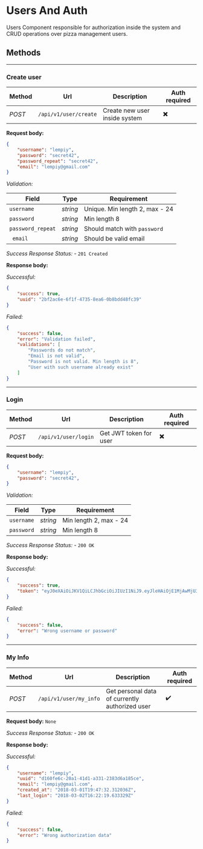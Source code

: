 # Users And Auth

Users Component responsible for authorization inside the system 
and CRUD operations over pizza management users.

## Methods

***

### Create user

| Method | Url | Description | Auth required |
| --- | --- | --- | --- |
| *POST* | `/api/v1/user/create` | Create new user inside system |  :heavy_multiplication_x: |

**Request body:**

```json
{
    "username": "lempiy",
    "password": "secret42",
    "password_repeat": "secret42",
    "email": "lempiy@gmail.com"
}
```

*Validation:*

| Field | Type | Requirement | 
| --- | --- | --- |
| `username` | *string* | Unique. Min length 2, max - 24 |
| `password` | *string* | Min length 8 |
| `password_repeat` | *string* | Should match with `password` |
|` email` | *string* | Should be valid email |


*Success Response Status:* - `201 Created`

**Response body:**

*Successful:*
```json
{
    "success": true,
    "uuid": "2bf2ac6e-6f1f-4735-8ea6-0b8bdd48fc39"
}
```

*Failed:*
```json
{
    "success": false,
    "error": "Validation failed",
    "validations": [
        "Passwords do not match",
        "Email is not valid",
        "Password is not valid. Min length is 8",
        "User with such username already exist"
    ]
}
```

***

### Login

| Method | Url | Description | Auth required |
| --- | --- | --- | --- |
| *POST* | `/api/v1/user/login` | Get JWT token for user |  :heavy_multiplication_x: |

**Request body:**

```json
{
    "username": "lempiy",
    "password": "secret42",
}
```

*Validation:*

| Field | Type | Requirement | 
| --- | --- | --- |
| `username` | *string* | Min length 2, max - 24 |
| `password` | *string* | Min length 8 |


*Success Response Status:* - `200 OK`

**Response body:**

*Successful:*
```json
{
    "success": true,
    "token": "eyJ0eXAiOiJKV1QiLCJhbGciOiJIUzI1NiJ9.eyJleHAiOjE1MjAwMjU3MzksInVzZXJuYW1lIjoibGVtcGl5IiwidXVpZCI6ImQxNjBmZTZjLTIwYTEtNDFkMS1hMzMxLTIzODNkNmExODVjZSJ9.svKfKWHzQ4radAoZrWRHTkHOzQ2qiuLM6dnqmnXxuhY"
}
```

*Failed:*
```json
{
    "success": false,
    "error": "Wrong username or password"
}
```

***

### My Info

| Method | Url | Description | Auth required |
| --- | --- | --- | --- |
| *POST* | `/api/v1/user/my_info` | Get personal data of currently authorized user |  :heavy_check_mark: |

**Request body:** `None`

*Success Response Status:* - `200 OK`

**Response body:**

*Successful:*
```json
{
    "username": "lempiy",
    "uuid": "d160fe6c-20a1-41d1-a331-2383d6a185ce",
    "email": "lempiy@gmail.com",
    "created_at": "2018-03-01T19:47:32.312036Z",
    "last_login": "2018-03-02T16:22:19.633329Z"
}
```

*Failed:*
```json
{
    "success": false,
    "error": "Wrong authorization data"
}
```
